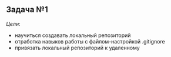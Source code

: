 ## Задача №1

*Цели*:
* научиться создавать локальный репозиторий
* отработка навыков работы с файлом-настройкой .gitignore
* привязать локальный репозиторий к удаленному
